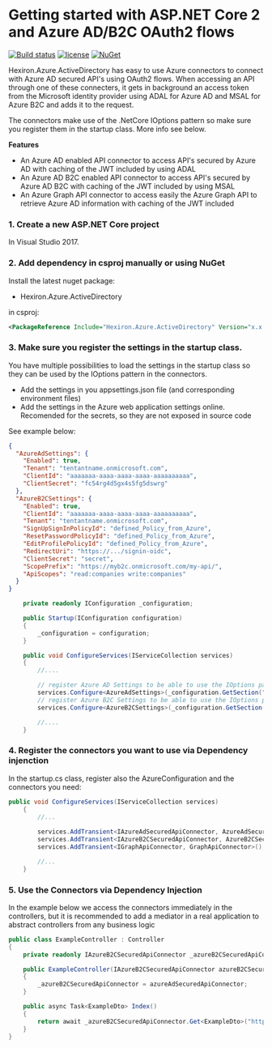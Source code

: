 # Getting started with ASP.NET Core 2 and Azure AD/B2C OAuth2 flows

[![Build status](https://ci.appveyor.com/api/projects/status/snx0tdnj8930gsr9/branch/master?svg=true)](https://ci.appveyor.com/project/hexiron/Hexiron.Azure.ActiveDirectory/branch/master)  [![license](https://img.shields.io/github/license/hexiron/Hexiron.Azure.ActiveDirectory.svg?maxAge=2592000)](https://github.com/hexiron/Hexiron.Azure.ActiveDirectory/blob/master/LICENSE)  [![NuGet](https://img.shields.io/nuget/v/Hexiron.Azure.ActiveDirectory.svg?maxAge=86400)](https://www.nuget.org/packages/Hexiron.Azure.ActiveDirectory/)


Hexiron.Azure.ActiveDirectory has easy to use Azure connectors to connect with Azure AD secured API's using OAuth2 flows.
When accessing an API through one of these connecters, it gets in background an access token from the Microsoft identity provider using ADAL for Azure AD and MSAL for Azure B2C and adds it to the request.

The connectors make use of the .NetCore IOptions pattern so make sure you register them in the startup class. More info see below.

**Features**  
- An Azure AD enabled API connector to access API's secured by Azure AD with caching of the JWT included by using ADAL
- An Azure AD B2C enabled API connector to access API's secured by Azure AD B2C with caching of the JWT included by using MSAL
- An Azure Graph API connector to access easily the Azure Graph API to retrieve Azure AD information with caching of the JWT included

### 1. Create a new ASP.NET Core project ###
In Visual Studio 2017.
### 2. Add dependency in csproj manually or using NuGet ###
Install the latest nuget package:

- Hexiron.Azure.ActiveDirectory

in csproj:

```xml
<PackageReference Include="Hexiron.Azure.ActiveDirectory" Version="x.x.x" />
```

### 3. Make sure you register the settings in the startup class.

You have multiple possibilities to load the settings in the startup class so they can be used by the IOptions pattern in the connectors.  
- Add the settings in you appsettings.json file (and corresponding environment files)
- Add the settings in the Azure web application settings online. Recomended for the secrets, so they are not exposed in source code

See example below:

```json
{
  "AzureAdSettings": {
	"Enabled": true,
    "Tenant": "tentantname.onmicrosoft.com",
    "ClientId": "aaaaaaa-aaaa-aaaa-aaaa-aaaaaaaaaa",
	"ClientSecret": "fc54rg4d5gx4s5fg5dswrg"
  },
  "AzureB2CSettings": {
	"Enabled": true,
    "ClientId": "aaaaaaa-aaaa-aaaa-aaaa-aaaaaaaaaa",
    "Tenant": "tentantname.onmicrosoft.com",
    "SignUpSignInPolicyId": "defined_Policy_from_Azure",
    "ResetPasswordPolicyId": "defined_Policy_from_Azure",
    "EditProfilePolicyId": "defined_Policy_from_Azure",
    "RedirectUri": "https://.../signin-oidc",
    "ClientSecret": "secret",
	"ScopePrefix": "https://myb2c.onmicrosoft.com/my-api/",
    "ApiScopes": "read:companies write:companies" 
  }
}
```

```csharp  
	private readonly IConfiguration _configuration;

    public Startup(IConfiguration configuration)
    {
        _configuration = configuration;
    }

    public void ConfigureServices(IServiceCollection services)
    {
        //....

        // register Azure AD Settings to be able to use the IOptions pattern via DI
        services.Configure<AzureAdSettings>(_configuration.GetSection("AzureAdSettings"));
        // register Azure B2C Settings to be able to use the IOptions pattern via DI
        services.Configure<AzureB2CSettings>(_configuration.GetSection("AzureB2CSettings"));

		//....
    }
```

### 4. Register the connectors you want to use via Dependency injenction
In the startup.cs class, register also the AzureConfiguration and the connectors you need:
  
```csharp  
public void ConfigureServices(IServiceCollection services)  
    {  
        //... 
		
		services.AddTransient<IAzureAdSecuredApiConnector, AzureAdSecuredApiConnector>();
        services.AddTransient<IAzureB2CSecuredApiConnector, AzureB2CSecuredApiConnector>();
        services.AddTransient<IGraphApiConnector, GraphApiConnector>();

		//...  
    }  
```

### 5. Use the Connectors via Dependency Injection
In the example below we access the connectors immediately in the controllers, but it is recommended to add a mediator in a real application to abstract controllers from any business logic

```csharp  
public class ExampleController : Controller
{
    private readonly IAzureB2CSecuredApiConnector _azureB2CSecuredApiConnector;

    public ExampleController(IAzureB2CSecuredApiConnector azureB2CSecuredApiConnector)
    {
        _azureB2CSecuredApiConnector = azureAdSecuredApiConnector;
    }

    public async Task<ExampleDto> Index()
    {
        return await _azureB2CSecuredApiConnector.Get<ExampleDto>("http://localhost", "azureResourceId");
    }
}
```